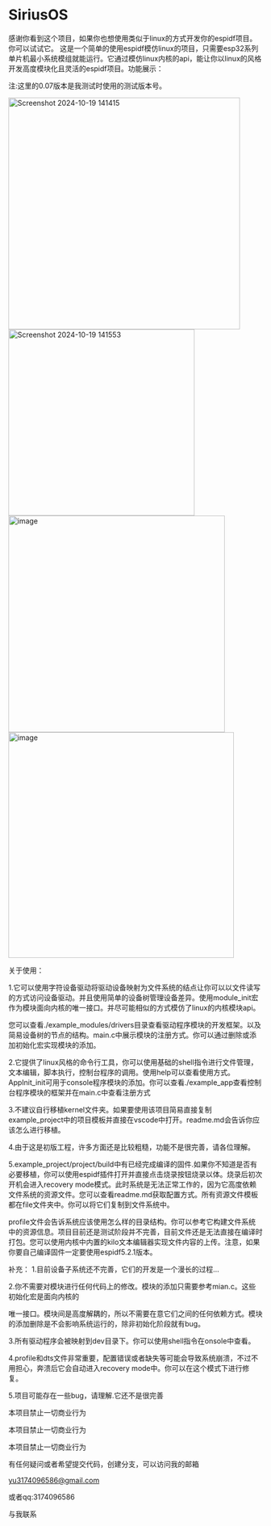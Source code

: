 # SiriusOS

感谢你看到这个项目，如果你也想使用类似于linux的方式开发你的espidf项目。你可以试试它。
这是一个简单的使用espidf模仿linux的项目，只需要esp32系列单片机最小系统模组就能运行。它通过模仿linux内核的api，能让你以linux的风格开发高度模块化且灵活的espidf项目。功能展示：

注:这里的0.07版本是我测试时使用的测试版本号。

<img width="459" alt="Screenshot 2024-10-19 141415" src="https://github.com/user-attachments/assets/f53123e5-9ca9-4852-84e7-31ca6a307d9b">

<img width="369" alt="Screenshot 2024-10-19 141553" src="https://github.com/user-attachments/assets/09d74e90-7bbd-447b-b5dc-e04b04d1f342">

<img width="429" alt="image" src="https://github.com/user-attachments/assets/aaf68913-8898-405c-bc92-a28eb4b71368">

<img width="447" alt="image" src="https://github.com/user-attachments/assets/cbb450fd-d021-4e4e-9fb7-d8f7fb11d98a">



关于使用：


1.它可以使用字符设备驱动将驱动设备映射为文件系统的结点让你可以以文件读写的方式访问设备驱动。并且使用简单的设备树管理设备差异。使用module_init宏作为模块面向内核的唯一接口。并尽可能相似的方式模仿了linux的内核模块api。

您可以查看./example_modules/drivers目录查看驱动程序模块的开发框架。以及简易设备树的节点的结构。main.c中展示模块的注册方式。你可以通过删除或添加初始化宏实现模块的添加。

2.它提供了linux风格的命令行工具，你可以使用基础的shell指令进行文件管理，文本编辑，脚本执行，控制台程序的调用。使用help可以查看使用方式。
AppInit_init可用于console程序模块的添加。你可以查看./example_app查看控制台程序模块的框架并在main.c中查看注册方式

3.不建议自行移植kernel文件夹。如果要使用该项目简易直接复制example_project中的项目模板并直接在vscode中打开。readme.md会告诉你应该怎么进行移植。

4.由于这是初版工程，许多方面还是比较粗糙，功能不是很完善，请各位理解。

5.example_project/project/build中有已经完成编译的固件.如果你不知道是否有必要移植，你可以使用espidf插件打开并直接点击烧录按钮烧录以体。烧录后初次开机会进入recovery mode模式。此时系统是无法正常工作的，因为它高度依赖文件系统的资源文件。您可以查看readme.md获取配置方式。所有资源文件模板都在file文件夹中。你可以将它们复制到文件系统中。

profile文件会告诉系统应该使用怎么样的目录结构。你可以参考它构建文件系统中的资源信息。项目目前还是测试阶段并不完善，目前文件还是无法直接在编译时打包。您可以使用内核中内置的kilo文本编辑器实现文件内容的上传。注意，如果你要自己编译固件一定要使用espidf5.2.1版本。


补充：
 1.目前设备子系统还不完善，它们的开发是一个漫长的过程...
 
 2.你不需要对模块进行任何代码上的修改。模块的添加只需要参考mian.c。这些初始化宏是面向内核的
 
 唯一接口。模块间是高度解耦的，所以不需要在意它们之间的任何依赖方式。模块的添加删除是不会影响系统运行的，除非初始化阶段就有bug。
 
 3.所有驱动程序会被映射到dev目录下。你可以使用shell指令在onsole中查看。
 
 4.profile和dts文件非常重要，配置错误或者缺失等可能会导致系统崩溃，不过不用担心，奔溃后它会自动进入recovery mode中。你可以在这个模式下进行修复。
 
 5.项目可能存在一些bug，请理解.它还不是很完善
  
本项目禁止一切商业行为

本项目禁止一切商业行为

本项目禁止一切商业行为

有任何疑问或者希望提交代码，创建分支，可以访问我的邮箱

yu3174096586@gmail.com 

或者qq:3174096586

与我联系




